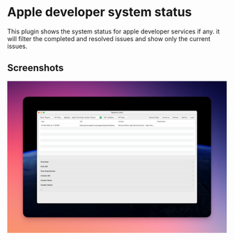 # Apple developer system status

This plugin shows the system status for apple developer services if any.
it will filter the completed and resolved issues and show only the current issues.

## Screenshots

![screenshot](./screenshot.png)
